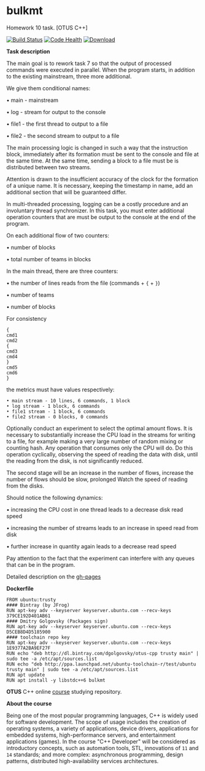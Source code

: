 # bulkmt
Homework 10 task. [OTUS C++]

[![Build Status](https://travis-ci.org/DGolgovsky/bulkmt.svg?branch=master)](https://travis-ci.org/DGolgovsky/bulkmt)
[![Code Health](https://landscape.io/github/DGolgovsky/bulkmt/master/landscape.svg?style=flat)](https://landscape.io/github/DGolgovsky/bulkmt/master)
[ ![Download](https://api.bintray.com/packages/dgolgovsky/otus-cpp/bulkmt/images/download.svg) ](https://bintray.com/dgolgovsky/otus-cpp/bulkmt/_latestVersion)

**Task description**

The main goal is to rework task 7 so that the output of processed commands were executed in parallel. When the program starts, in addition to the existing mainstream, three more additional.

We give them conditional names:

• main - mainstream

• log - stream for output to the console

• file1 - the first thread to output to a file

• file2 - the second stream to output to a file

The main processing logic is changed in such a way that the instruction block, immediately after its formation must be sent to the console and file at the same time. At the same time, sending a block to a file must be is distributed between two streams.

Attention is drawn to the insufficient accuracy of the clock for the formation of a unique name. It is necessary, keeping the timestamp in name, add an additional section that will be guaranteed differ.

In multi-threaded processing, logging can be a costly procedure and an involuntary thread synchronizer. In this task, you must enter additional operation counters that are must be output to the console at the end of the program.

On each additional flow of two counters:

• number of blocks

• total number of teams in blocks

In the main thread, there are three counters:

• the number of lines reads from the file (commands + `{` + `}`)

• number of teams

• number of blocks

For consistency
```
{
cmd1
cmd2
{
cmd3
cmd4
}
cmd5
cmd6
}
```

the metrics must have values ​​respectively:
```
• main stream - 10 lines, 6 commands, 1 block
• log stream - 1 block, 6 commands
• file1 stream - 1 block, 6 commands
• file2 stream - 0 blocks, 0 commands
```

Optionally conduct an experiment to select the optimal amount flows. It is necessary to substantially increase the CPU load in the streams for writing to a file, for example making a very large number of random mixing or counting hash.
Any operation that consumes only the CPU will do. Do this operation cyclically, observing the speed of reading the data with disk, until the reading from the disk, is not significantly reduced.

The second stage will be an increase in the number of flows, increase the number of flows should be slow, prolonged Watch the speed of reading from the disks.

Should notice the following dynamics:

• increasing the CPU cost in one thread leads to a decrease disk read speed

• increasing the number of streams leads to an increase in speed read from disk

• further increase in quantity again leads to a decrease read speed

Pay attention to the fact that the experiment can interfere with any queues that can be in the program.

Detailed description on the [gh-pages](https://dgolgovsky.github.io/bulkmt/)

**Dockerfile**
```
FROM ubuntu:trusty
#### Bintray (by JFrog) 
RUN apt-key adv --keyserver keyserver.ubuntu.com --recv-keys 379CE192D401AB61
#### Dmitry Golgovsky (Packages sign) 
RUN apt-key adv --keyserver keyserver.ubuntu.com --recv-keys D5CEB8D4D5185900
#### toolchain repo key
RUN apt-key adv --keyserver keyserver.ubuntu.com --recv-keys 1E9377A2BA9EF27F
RUN echo "deb http://dl.bintray.com/dgolgovsky/otus-cpp trusty main" | sudo tee -a /etc/apt/sources.list
RUN echo "deb http://ppa.launchpad.net/ubuntu-toolchain-r/test/ubuntu trusty main" | sudo tee -a /etc/apt/sources.list
RUN apt update
RUN apt install -y libstdc++6 bulkmt
```

**OTUS** C++ online [course](https://otus.ru/lessons/razrabotchik-c++/) studying repository.

**About the course**

Being one of the most popular programming languages, C++ is widely used for software development. The scope of usage includes the creation of operating systems, a variety of applications, device drivers, applications for embedded systems, high-performance servers, and entertainment applications (games).
In the course "C++ Developer" will be considered as introductory concepts, such as automation tools, STL, innovations of `11` and `14` standards; and more complex: asynchronous programming, design patterns, distributed high-availability services architectures.

